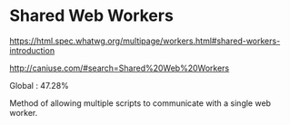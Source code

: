 # Shared Web Workers  


https://html.spec.whatwg.org/multipage/workers.html#shared-workers-introduction


http://caniuse.com/#search=Shared%20Web%20Workers  

Global : 47.28%

Method of allowing multiple scripts to communicate with a single web worker.  







